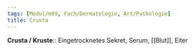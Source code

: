 ```yaml
---
tags: [Modul/m09, Fach/Dermatologie, Art/Pathologie]
title: Crusta
---
```

**Crusta / Kruste**:: Eingetrocknetes Sekret, Serum, [[Blut]], Eiter